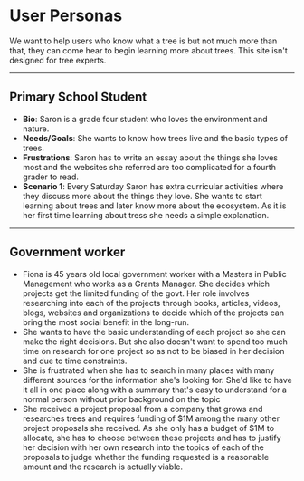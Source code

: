 # User Personas

<!-- some introduction -->

We want to help users who know what a tree is but not much more than that, they
can come hear to begin learning more about trees. This site isn't designed for
tree experts.

---

<!-- a persona -->

## Primary School Student

- **Bio**: Saron is a grade four student who loves the environment and nature.
- **Needs/Goals**: She wants to know how trees live and the basic types of
  trees.
- **Frustrations**: Saron has to write an essay about the things she loves most
  and the websites she referred are too complicated for a fourth grader to read.
- **Scenario 1**: Every Saturday Saron has extra curricular activities where
  they discuss more about the things they love. She wants to start learning
  about trees and later know more about the ecosystem. As it is her first time
  learning about tress she needs a simple explanation.

---

<!-- more personas ... -->

## Government worker

- Fiona is 45 years old local government worker with a Masters in Public
  Management who works as a Grants Manager. She decides which projects get the
  limited funding of the govt. Her role involves researching into each of the
  projects through books, articles, videos, blogs, websites and organizations to
  decide which of the projects can bring the most social benefit in the
  long-run.
- She wants to have the basic understanding of each project so she can make the
  right decisions. But she also doesn't want to spend too much time on research
  for one project so as not to be biased in her decision and due to time
  constraints.
- She is frustrated when she has to search in many places with many different
  sources for the information she's looking for. She'd like to have it all in
  one place along with a summary that's easy to understand for a normal person
  without prior background on the topic
- She received a project proposal from a company that grows and researches trees
  and requires funding of $1M among the many other project proposals she
  received. As she only has a budget of $1M to allocate, she has to choose
  between these projects and has to justify her decision with her own research
  into the topics of each of the proposals to judge whether the funding
  requested is a reasonable amount and the research is actually viable.
